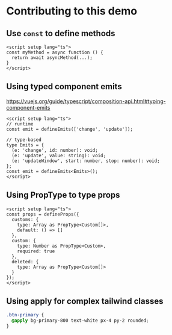 # Contributing to this demo

## Use `const` to define methods

```vue
<script setup lang="ts">
const myMethod = async function () {
  return await asyncMethod(...);
}
</script>
```

## Using typed component emits

https://vuejs.org/guide/typescript/composition-api.html#typing-component-emits

```vue
<script setup lang="ts">
// runtime
const emit = defineEmits(['change', 'update']);

// type-based
type Emits = {
  (e: 'change', id: number): void;
  (e: 'update', value: string): void;
  (e: 'updateWindow', start: number, stop: number): void;
};
const emit = defineEmits<Emits>();
</script>
```

## Using PropType to type props

```vue
<script setup lang="ts">
const props = defineProps({
  customs: {
    type: Array as PropType<Custom[]>,
    default: () => []
  },
  custom: {
    type: Number as PropType<Custom>,
    required: true
  },
  deleted: {
    type: Array as PropType<Custom[]>
  }
});
</script>
```

## Using apply for complex tailwind classes

```css
.btn-primary {
  @apply bg-primary-800 text-white px-4 py-2 rounded;
}
```
